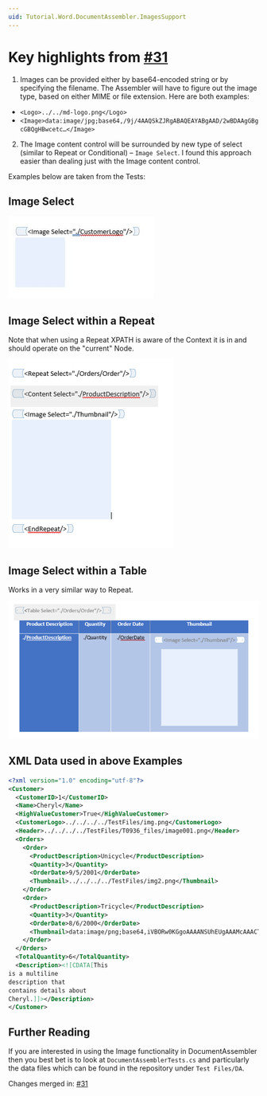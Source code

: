 ```yaml
---
uid: Tutorial.Word.DocumentAssembler.ImagesSupport
---
```


# Key highlights from [#31](https://github.com/sergey-tihon/Clippit/pull/31#issuecomment-874335292)

1. Images can be provided either by base64-encoded string or by specifying the filename. The Assembler will have to figure out the image type, based on either MIME or file extension. Here are both examples:

  - `<Logo>../../md-logo.png</Logo>`
  - `<Image>data:image/jpg;base64,/9j/4AAQSkZJRgABAQEAYABgAAD/2wBDAAgGBgcGBQgHBwcetc…</Image>`

2. The Image content control will be surrounded by new type of select (similar to Repeat or Conditional) – `Image Select`. I found this approach easier than dealing just with the Image content control.

Examples below are taken from the Tests:

## Image Select

![image1](../../images/word/documentassembler/image1.jpg)

## Image Select within a Repeat

Note that when using a Repeat XPATH is aware of the Context it is in and should operate on the "current" Node.

![image2](../../images/word/documentassembler/image2.png)

## Image Select within a Table

Works in a very similar way to Repeat.

![image3](../../images/word/documentassembler/image3.png)

## XML Data used in above Examples

```xml
<?xml version="1.0" encoding="utf-8"?>
<Customer>
  <CustomerID>1</CustomerID>
  <Name>Cheryl</Name>
  <HighValueCustomer>True</HighValueCustomer>
  <CustomerLogo>../../../../TestFiles/img.png</CustomerLogo>
  <Header>../../../../TestFiles/T0936_files/image001.png</Header>
  <Orders>
    <Order>
      <ProductDescription>Unicycle</ProductDescription>
      <Quantity>3</Quantity>
      <OrderDate>9/5/2001</OrderDate>
	  <Thumbnail>../../../../TestFiles/img2.png</Thumbnail>
    </Order>
    <Order>
      <ProductDescription>Tricycle</ProductDescription>
      <Quantity>3</Quantity>
      <OrderDate>8/6/2000</OrderDate>
	  <Thumbnail>data:image/png;base64,iVBORw0KGgoAAAANSUhEUgAAAMcAAACTCAYA...</Thumbnail>	  
    </Order>
  </Orders>
  <TotalQuantity>6</TotalQuantity>
  <Description><![CDATA[This
is a multiline
description that
contains details about
Cheryl.]]></Description>
</Customer>
```

## Further Reading

If you are interested in using the Image functionality in DocumentAssembler then you best bet is to look at `DocumentAssemblerTests.cs` and particularly the data files which can be found in the repository under `Test Files/DA`.

Changes merged in: [#31](https://github.com/sergey-tihon/Clippit/pull/31)
